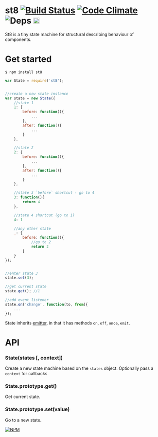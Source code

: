 # st8 [![Build Status](https://travis-ci.org/dfcreative/st8.svg?branch=master)](https://travis-ci.org/dfcreative/st8) [![Code Climate](https://codeclimate.com/github/dfcreative/st8/badges/gpa.svg)](https://codeclimate.com/github/dfcreative/st8) ![Deps](https://david-dm.org/dfcreative/st8.svg) <a href="http://unlicense.org/UNLICENSE"><img src="http://upload.wikimedia.org/wikipedia/commons/6/62/PD-icon.svg" width="20"/></a>


St8 is a tiny state machine for structural describing behaviour of components.


# Get started

```
$ npm install st8
```

```js
var State = require('st8');


//create a new state instance
var state = new State({
	//state 1
	1: {
		before: function(){
			...
		},
		after: function(){
			...
		}
	},

	//state 2
	2: {
		before: function(){
			...
		},
		after: function(){
			...
		}
	},

	//state 3 `before` shortcut - go to 4
	3: function(){
		return 4
	},

	//state 4 shortcut (go to 1)
	4: 1

	//any other state
	_: {
		before: function(){
			//go to 2
			return 2
		}
	}
});


//enter state 3
state.set(3);

//get current state
state.get(); //1

//add event listener
state.on('change', function(to, from){
	...
});
```


State inherits [emitter](https://github.com/component/emitter), in that it has methods `on`, `off`, `once`, `emit`.


# API

### State(states [, context])

Create a new state machine based on the `states` object. Optionally pass a `context` for callbacks.


### State.prototype.get()

Get current state.


### State.prototype.set(value)

Go to a new state.



[![NPM](https://nodei.co/npm/st8.png?downloads=true&downloadRank=true&stars=true)](https://nodei.co/npm/st8/)